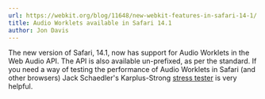 ```yaml
---
url: https://webkit.org/blog/11648/new-webkit-features-in-safari-14-1/
title: Audio Worklets available in Safari 14.1
author: Jon Davis
---
```


The new version of Safari, 14.1, now has support for Audio Worklets in the Web Audio API. The API is also available un-prefixed, as per the standard. If you need a way of testing the performance of Audio Worklets in Safari (and other browsers) Jack Schaedler's Karplus-Strong [stress tester](https://jackschaedler.github.io/karplus-stress-tester/) is very helpful.
